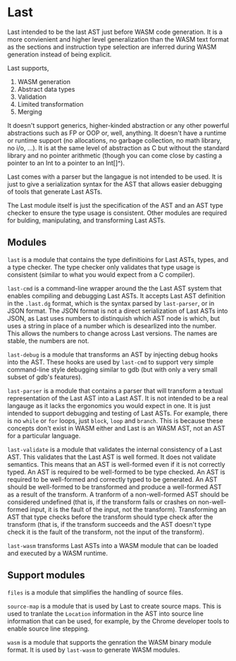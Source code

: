 # Last

Last intended to be the last AST just before WASM code generation. It is a more convienient and higher level generalization than the WASM text format as the sections and instruction type selection are inferred during WASM generation instead of being explicit.

Last supports,

1. WASM generation
2. Abstract data types
3. Validation
4. Limited transformation
5. Merging

It doesn't support generics, higher-kinded abstraction or any other powerful abstractions such as FP or OOP or, well, anything. It doesn't have a runtime or runtime support (no allocations, no garbage collection, no math library, no i/o, ...). It is at the same level of abstraction as C but without the standard library and no pointer arithmetic (though you can come close by casting a pointer to an Int to a pointer to an Int[]^).

Last comes with a parser but the langague is not intended to be used. It is just to give a serialization syntax for the AST that allows easier debugging of tools that generate Last ASTs.

The Last module itself is just the specification of the AST and an AST type checker to ensure the type usage is consistent. Other modules are required for bulding, manipulating, and transforming Last ASTs.

## Modules

`last` is a module that contains the type definitioins for Last ASTs, types, and a type checker. The type checker only validates that type usage is consistent (similar to what you would expect from a C compiler).

`last-cmd` is a command-line wrapper around the the Last AST system that enables compiling and debugging Last ASTs. It accepts Last AST definition in the `.last.dg` format, which is the syntax parsed by `last-parser`, or in JSON format. The JSON format is not a direct serialization of Last ASTs into JSON, as Last uses numbers to distinquish which AST node is which, but uses a string in place of a number which is desearlized into the number. This allows the numbers to change across Last versions. The names are stable, the numbers are not.

`last-debug` is a module that transforms an AST by injecting debug hooks into the AST. These hooks are used by `last-cmd` to support very simple command-line style debugging similar to gdb (but with only a very small subset of gdb's features).

`last-parser` is a module that contains a parser that will transform a textual representation of the Last AST into a Last AST. It is not intended to be a real langauge as it lacks the ergonomics you would expect in one. It is just intended to support debugging and testing of Last ASTs. For example, there is no `while` or `for` loops, just `block`, `loop` and `branch`. This is because these concepts don't exist in WASM either and Last is an WASM AST, not an AST for a particular language.

`last-validate` is a module that validates the internal consistency of a Last AST. This validates that the Last AST is well formed. It does not validate semantics. This means that an AST is well-formed even if it is not correctly typed. An AST is required to be well-formed to be type checked. An AST is required to be well-formed and correctly typed to be generated. An AST should be well-formed to be transformed and produce a well-formed AST as a result of the transform. A tranform of a non-well-formed AST should be considered undefined (that is, if the transform fails or crashes on non-well-formed input, it is the fault of the input, not the transform). Transforming an AST that type checks before the transform should type check after the transform (that is, if the transform succeeds and the AST doesn't type check it is the fault of the transform, not the input of the transform).

`last-wasm` transforms Last ASTs into a WASM module that can be loaded and executed by a WASM runtime.

## Support modules

`files` is a module that simplifies the handling of source files.

`source-map` is a module that is used by Last to create source maps. This is used to tranlate the `Location` information in the AST into source line information that can be used, for example, by the Chrome developer tools to enable source line stepping.

`wasm` is a module that supports the genration the WASM binary module format. It is used by `last-wasm` to generate WASM modules.